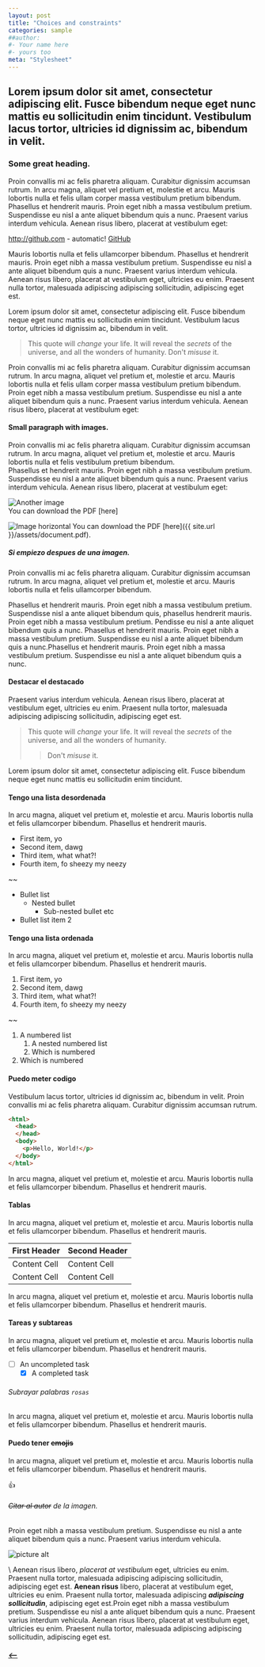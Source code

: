 ```yaml
---
layout: post
title: "Choices and constraints"
categories: sample
##author:
#- Your name here
#- yours too
meta: "Stylesheet"
---
```


## Lorem ipsum dolor sit amet, consectetur adipiscing elit. Fusce bibendum neque eget nunc mattis eu sollicitudin enim tincidunt. Vestibulum lacus tortor, ultricies id dignissim ac, bibendum in velit. ##

### Some great heading.
Proin convallis mi ac felis pharetra aliquam. Curabitur dignissim accumsan rutrum. In arcu magna, aliquet vel pretium et, molestie et arcu. Mauris lobortis nulla et felis ullam corper massa vestibulum pretium bibendum.  
Phasellus et hendrerit mauris. Proin eget nibh a massa vestibulum pretium. Suspendisse eu nisl a ante aliquet bibendum quis a nunc. Praesent varius interdum vehicula. Aenean risus libero, placerat at vestibulum eget:

http://github.com - automatic! [GitHub](http://github.com)

Mauris lobortis nulla et felis ullamcorper bibendum. Phasellus et hendrerit mauris. Proin eget nibh a massa vestibulum pretium. Suspendisse eu nisl a ante aliquet bibendum quis a nunc. Praesent varius interdum vehicula. Aenean risus libero, placerat at vestibulum eget, ultricies eu enim. Praesent nulla tortor, malesuada adipiscing adipiscing sollicitudin, adipiscing eget est.

Lorem ipsum dolor sit amet, consectetur adipiscing elit. Fusce bibendum neque eget nunc mattis eu sollicitudin enim tincidunt. Vestibulum lacus tortor, ultricies id dignissim ac, bibendum in velit.

> This quote will *change* your life. It will reveal the <i>secrets</i> of the universe, and all the wonders of humanity. Don't <em>misuse</em> it.

Proin convallis mi ac felis pharetra aliquam. Curabitur dignissim accumsan rutrum. In arcu magna, aliquet vel pretium et, molestie et arcu. Mauris lobortis nulla et felis ullam corper massa vestibulum pretium bibendum. Proin eget nibh a massa vestibulum pretium. Suspendisse eu nisl a ante aliquet bibendum quis a nunc. Praesent varius interdum vehicula. Aenean risus libero, placerat at vestibulum eget:

#### Small paragraph with images.
Proin convallis mi ac felis pharetra aliquam. Curabitur dignissim accumsan rutrum. In arcu magna, aliquet vel pretium et, molestie et arcu. Mauris lobortis nulla et felis vestibulum pretium bibendum.  
Phasellus et hendrerit mauris. Proin eget nibh a massa vestibulum pretium. Suspendisse eu nisl a ante aliquet bibendum quis a nunc. Praesent varius interdum vehicula. Aenean risus libero, placerat at vestibulum eget:


![Another image](https://i.pinimg.com/564x/7b/e8/46/7be8466954c8278b55061175193aa25b.jpg)  
You can download the PDF [here]

![Image horizontal](https://images.unsplash.com/photo-1568733873715-f9d497a47ea0?ixlib=rb-1.2.1&ixid=eyJhcHBfaWQiOjEyMDd9&auto=format&fit=crop&w=1950&q=80)
You can download the PDF [here]({{ site.url }}/assets/document.pdf).


##### Si empiezo despues de una imagen.
Proin convallis mi ac felis pharetra aliquam. Curabitur dignissim accumsan rutrum. In arcu magna, aliquet vel pretium et, molestie et arcu. Mauris lobortis nulla et felis ullamcorper bibendum.

Phasellus et hendrerit mauris. Proin eget nibh a massa vestibulum pretium. Suspendisse nisl a ante aliquet bibendum quis, phasellus hendrerit mauris. Proin eget nibh a massa vestibulum pretium. Pendisse eu nisl a ante aliquet bibendum quis a nunc. Phasellus et hendrerit mauris. Proin eget nibh a massa vestibulum pretium. Suspendisse eu nisl a ante aliquet bibendum quis a nunc.Phasellus et hendrerit mauris. Proin eget nibh a massa vestibulum pretium. Suspendisse eu nisl a ante aliquet bibendum quis a nunc.

#### Destacar el destacado
Praesent varius interdum vehicula. Aenean risus libero, placerat at vestibulum eget, ultricies eu enim. Praesent nulla tortor, malesuada adipiscing adipiscing sollicitudin, adipiscing eget est.

> This quote will *change* your life. It will reveal the <i>secrets</i> of the universe, and all the wonders of humanity.
>> Don't <em>misuse</em> it.

Lorem ipsum dolor sit amet, consectetur adipiscing elit. Fusce bibendum neque eget nunc mattis eu sollicitudin enim tincidunt.

#### Tengo una lista desordenada
In arcu magna, aliquet vel pretium et, molestie et arcu. Mauris lobortis nulla et felis ullamcorper bibendum. Phasellus et hendrerit mauris.

- First item, yo
- Second item, dawg
- Third item, what what?!
- Fourth item, fo sheezy my neezy

~~

- Bullet list
  - Nested bullet
    - Sub-nested bullet etc
- Bullet list item 2

#### Tengo una lista ordenada
In arcu magna, aliquet vel pretium et, molestie et arcu. Mauris lobortis nulla et felis ullamcorper bibendum. Phasellus et hendrerit mauris.

1. First item, yo
2. Second item, dawg
3. Third item, what what?!
4. Fourth item, fo sheezy my neezy

~~

1. A numbered list
    1. A nested numbered list
    2. Which is numbered
2. Which is numbered


#### Puedo meter codigo
Vestibulum lacus tortor, ultricies id dignissim ac, bibendum in velit. Proin convallis mi ac felis pharetra aliquam. Curabitur dignissim accumsan rutrum.

```html
<html>
  <head>
  </head>
  <body>
    <p>Hello, World!</p>
  </body>
</html>
```


In arcu magna, aliquet vel pretium et, molestie et arcu. Mauris lobortis nulla et felis ullamcorper bibendum. Phasellus et hendrerit mauris.

#### Tablas
In arcu magna, aliquet vel pretium et, molestie et arcu. Mauris lobortis nulla et felis ullamcorper bibendum. Phasellus et hendrerit mauris.

First Header  | Second Header
------------- | -------------
Content Cell  | Content Cell
Content Cell  | Content Cell

In arcu magna, aliquet vel pretium et, molestie et arcu. Mauris lobortis nulla et felis ullamcorper bibendum. Phasellus et hendrerit mauris.

#### Tareas y subtareas
In arcu magna, aliquet vel pretium et, molestie et arcu. Mauris lobortis nulla et felis ullamcorper bibendum. Phasellus et hendrerit mauris.

- [ ] An uncompleted task
  - [x] A completed task

###### Subrayar palabras `rosas`

In arcu magna, aliquet vel pretium et, molestie et arcu. Mauris lobortis nulla et felis ullamcorper bibendum. Phasellus et hendrerit mauris.

#### Puedo tener ~~emojis~~
In arcu magna, aliquet vel pretium et, molestie et arcu. Mauris lobortis nulla et felis ullamcorper bibendum. Phasellus et hendrerit mauris.

:+1:

###### ~~Citar al autor~~ de la imagen.
Proin eget nibh a massa vestibulum pretium. Suspendisse eu nisl a ante aliquet bibendum quis a nunc. Praesent varius interdum vehicula.

 ![picture alt](http://via.placeholder.com/200x150 "Title is optional")

\\
Aenean risus libero, *placerat at vestibulum* eget, ultricies eu enim. Praesent nulla tortor, malesuada adipiscing adipiscing sollicitudin, adipiscing eget est. **Aenean risus** libero, placerat at vestibulum eget, ultricies eu enim. Praesent nulla tortor, malesuada adipiscing ***adipiscing sollicitudin***, adipiscing eget est.Proin eget nibh a massa vestibulum pretium. Suspendisse eu nisl a ante aliquet bibendum quis a nunc. Praesent varius interdum vehicula. Aenean risus libero, placerat at vestibulum eget, ultricies eu enim. Praesent nulla tortor, malesuada adipiscing adipiscing sollicitudin, adipiscing eget est.


##### [⟵](/../../manima/index.html)
